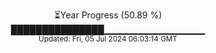 <p align="center">
⏳Year Progress (50.89 %)<br>
███████████████▁▁▁▁▁▁▁▁▁▁▁▁▁▁▁ <br>
<sub>Updated: Fri, 05 Jul 2024 06:03:14 GMT</sub>
</p>

